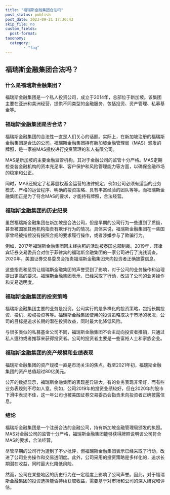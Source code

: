 ```yaml
---
title: "福瑞斯金融集团合法吗"
post_status: publish
post_date: 2023-09-21 17:36:43
skip_file: no
custom_fields: 
  post-format: 
taxonomy:
  category:
        - "faq"
---
```


## 福瑞斯金融集团合法吗？

### 什么是福瑞斯金融集团？

福瑞斯金融集团是一个私人投资公司，成立于2014年，总部位于新加坡。该集团主要在亚洲和美洲经营，提供不同类型的金融服务，包括投资、资产管理、私募基金等。

### 福瑞斯金融集团是否合法？

福瑞斯金融集团的合法性一直是人们关心的话题。实际上，在新加坡注册的福瑞斯金融集团是合法的公司。福瑞斯金融集团持有新加坡金融管理局（MAS）颁发的牌照，是一家被MAS授权进行投资管理的私人有限公司。

MAS是新加坡的主要金融监管机构，其对于金融公司的监管十分严格。MAS定期检查各金融机构的资本充足率、客户保护和风险管理能力等方面，以确保金融市场的稳定和公正。

同时，MAS还规定了私募股权基金运营的法律规定，例如公司必须有适当的业务模式、严格的运营程序、明确的投资策略、具有丰富经验的团队等等。而福瑞斯金融集团正是为了符合MAS的要求，才能持有牌照，合法经营。

### 福瑞斯金融集团的历史纪录

虽然福瑞斯金融集团在新加坡是合法公司，但是早期的公司行为一些遭到了质疑，甚至被国家其他机构指责有欺诈行为的情况。具体来说，福瑞斯金融集团在一些国家曾经被指控没有按照合规的要求履行操作，或者涉嫌参与了欺骗行为。

例如，2017年福瑞斯金融集团因未经执照的活动被泰国总部制裁。2019年，菲律宾证券交易委员会对位于菲律宾的福瑞斯金融集团的一家公司进行了洗钱调查。2020年，美国证券交易委员会指责福瑞斯金融集团未向投资者正确披露信息。

这些指责和惩罚让福瑞斯金融集团的声誉受到了影响，对于公司的业务操作和治理提出更高的要求。福瑞斯金融集团表示，已经采取了行动，改进了公司的业务操作和交易透明度。

### 福瑞斯金融集团的投资策略

福瑞斯金融集团主要的业务是投资，公司实行的是多样化的投资策略，包括长期投资、投机、股权投资等等。福瑞斯金融集团使用的投资策略取决于市场的状况，公司的目标是追求长期的潜在投资收益，同时最大化降低风险。

与很多类似的私募基金公司不同，福瑞斯金融集团不会主动向投资者推销，只通过私人邀约或者推荐来获得投资者。公司的投资者主要是一些富裕人士和家族企业。

### 福瑞斯金融集团的资产规模和业绩表现

福瑞斯金融集团的资产规模一直是市场关注的焦点。截至2021年初，福瑞斯金融集团的资产总值超过80亿美元。

公开的数据显示，福瑞斯金融集团的表现差异较大，有的业务表现非常好，而有些业务表现则不尽如人意。例如，公司2019年的投资业绩较好，但在2020年的股市下滑中表现不佳，这一年公司也被美国证券交易委员会指责未向投资者正确披露信息。

### 结论

福瑞斯金融集团是一个注册合法的金融公司，持有新加坡金融管理局颁发的执照。MAS对金融公司的监管十分严格，福瑞斯金融集团能够获得牌照说明该公司符合MAS的要求，合法经营。

尽管早期的公司行为遭到了不少批评，但福瑞斯金融集团表示已经采取了行动，改进了公司业务操作和交易透明度。此外，公司采用的投资策略是多样化的，追求长期潜在收益，同时最大化降低风险。

然而，公司在某些地区的历史行为在一定程度上影响了公司声誉。因此，对于福瑞斯金融集团的投资选择能否持续获取收益，需要基于对市场和公司的深入研究和评估。
